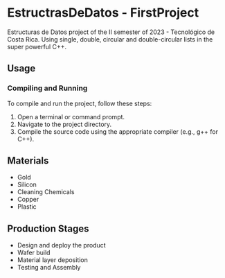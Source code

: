 # EstructrasDeDatos - FirstProject

Estructuras de Datos project of the II semester of 2023 - Tecnológico de Costa Rica. Using single, double, circular and double-circular lists in the super powerful C++.

## Usage

### Compiling and Running

To compile and run the project, follow these steps:

1. Open a terminal or command prompt.
2. Navigate to the project directory.
3. Compile the source code using the appropriate compiler (e.g., g++ for C++).

## Materials

- Gold
- Silicon
- Cleaning Chemicals
- Copper
- Plastic

## Production Stages

- Design and deploy the product
- Wafer build
- Material layer deposition
- Testing and Assembly
